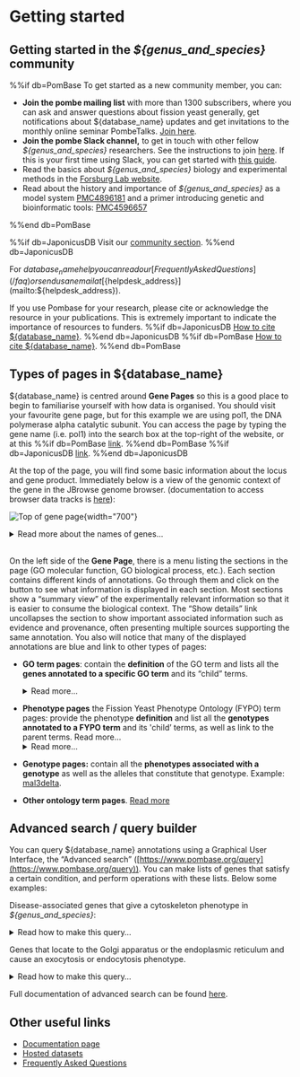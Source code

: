 # Getting started


## Getting started in the *${genus_and_species}* community

%%if db=PomBase
To get started as a new community member, you can:

- **Join the pombe mailing list** with more than 1300 subscribers, where you can ask and answer questions about fission yeast generally, get notifications about ${database_name} updates and get invitations to the monthly online seminar PombeTalks. [Join here](https://lists.cam.ac.uk/sympa/suboptions/ucam-pombelist).
- **Join the pombe Slack channel,** to get in touch with other fellow *${genus_and_species}* researchers. See the instructions to join [here](https://www.pombase.org/faq/how-can-i-join-pombeslack). If this is your first time using Slack, you can get started with [this guide](https://www.youtube.com/watch?v=RRxQQxiM7AA).
- Read the basics about *${genus_and_species}* biology and experimental methods in the [Forsburg Lab website](https://dornsife.usc.edu/pombenet/about-pombe/).
- Read about the history and importance of *${genus_and_species}* as a model system [PMC4896181](https://www.ncbi.nlm.nih.gov/pmc/articles/PMC4896181/) and a primer introducing genetic and bioinformatic tools: [PMC4596657](https://www.ncbi.nlm.nih.gov/pmc/articles/PMC4596657/)

%%end db=PomBase

%%if db=JaponicusDB
Visit our [community section](/community).
%%end db=JaponicusDB

For ${database_name} help you can read our [Frequently Asked Questions](/faq) or send us an email at [${helpdesk_address}](mailto:${helpdesk_address}).

If you use Pombase for your research, please cite or acknowledge the resource in your publications. This is extremely important to indicate the importance of resources to funders.
%%if db=JaponicusDB
[How to cite ${database_name}](/about/citing-japonicusdb).
%%end db=JaponicusDB
%%if db=PomBase
[How to cite ${database_name}](/about/citing-pombase).
%%end db=PomBase

## Types of pages in ${database_name}

${database_name} is centred around **Gene Pages** so this is a good place to begin to familiarise yourself with how data is organised. You should visit your favourite gene page, but for this example we are using pol1, the DNA polymerase alpha catalytic subunit. You can access the page by typing the gene name (i.e. pol1) into the search box at the top-right of the website, or at this
%%if db=PomBase
[link](https://www.pombase.org/gene/SPAC3H5.06c).
%%end db=PomBase
%%if db=JaponicusDB
[link](https://www.japonicusdb.org/gene/SJAG_05239).
%%end db=JaponicusDB

At the top of the page, you will find some basic information about the locus and gene product. Immediately below is a view of the genomic context of the gene in the JBrowse genome browser. (documentation to access browser data tracks is [here](/documentation/JBrowse_quick_start)):

![Top of gene page](assets/gene_page_top_part.png "Top of the gene page"){width="700"}

<details>
    <summary>Read more about the names of genes...</summary>
The same gene may be known by different names. In ${database_name}, we consider three types:

- **Systematic ID**, a unique identifier that represents exclusively this gene in *${genus_and_species}*.
- **Gene standard name,** the most commonly used name of this gene, that may not be exclusive to pombe, and could even be used as a synonym of other fission yeast genes. This name will frequently be the same as the orthologous gene in *S. cerevisiae*, (the ortholog of pol1 in *S. cerevisiae* is also called pol1), but be aware there are many notable examples where the same name is used for different genes in other species. Some genes don't yet have a standard name, but if you study them you can [name them](/submit-data/gene-naming-guidelines).
- **Synonyms,** alternative names for this gene that have been used in the literature before. We encourage you to use the standard name in publications where possible.

</details>

<br>

On the left side of the **Gene Page**, there is a menu listing the sections in the page (GO molecular function, GO biological process, etc.). Each section contains different kinds of annotations. Go through them and click on the <img src="/assets/info_icon.svg" style="width: 1em"/> button to see what information is displayed in each section. Most sections show a “summary view” of the experimentally relevant information so that it is easier to consume the biological context. The “Show details” link uncollapses the section to show important associated information such as evidence and provenance, often presenting multiple sources supporting the same annotation. You also will notice that many of the displayed annotations are blue and link to other types of pages:

- **GO term pages**: contain the **definition** of the GO term and lists all the **genes annotated to a specific GO term** and its “child” terms.
    <details>
    <summary>Read more…</summary>

  - GO annotations **link** **a gene to a GO term** that describes the molecular function(s) of its gene products, the process(es) they are involved in their localisation in the cell or their presence in macromolecular complexes.
  - A term name may change over time, but if the *meaning* of a definition changes the term must be obsoleted, and the associated genes reannotated to the correct definition. This makes the term definition critical and curators must always ensure that the definition is appropriate for the annotation.
  - A GO term can be linked to several parent terms through relationships. Let’s take the term [GO:0001055](https://www.ebi.ac.uk/QuickGO/term/GO:0001055) (RNA polymerase II activity), graph below.
    - RNA polymerase II activity is a GO molecular function.
    - This activity is a specific type of [GO:0003899](https://www.ebi.ac.uk/QuickGO/term/GO:0003899) (DNA-directed 5’-3’ RNA polymerase activity), so [GO:0001055](https://www.ebi.ac.uk/QuickGO/term/GO:0001055) is linked to [GO:0003899](https://www.ebi.ac.uk/QuickGO/term/GO:0003899) through an **is_a** relationship.
    - This activity is part of the GO biological process [GO:0006366](https://www.ebi.ac.uk/QuickGO/term/GO:0006366) (Transcription by RNA polymerase II), so [GO:0001055](https://www.ebi.ac.uk/QuickGO/term/GO:0001055) is linked to [GO:0006366](https://www.ebi.ac.uk/QuickGO/term/GO:0006366) through a **part_of** relationship.
    - This activity occurs at the GO cellular component [GO:0000785](https://www.ebi.ac.uk/QuickGO/term/GO:0000785) (chromatin) so [GO:0001055](https://www.ebi.ac.uk/QuickGO/term/GO:0001055) is linked to [GO:0000785](https://www.ebi.ac.uk/QuickGO/term/GO:0000785) through a **occurs_in** relationship.
    ![AmiGO ontology relationship tree for GO:0001055](assets/getting_started_go_tree.png "AmiGO ontology relationship tree for GO:0001055"){width="500"}
  - In ${database_name} GO term pages, for simplicity we do not present inter-ontology links and only link to children and parent terms of the same ‘aspect’ (i.e molecular function, biological process, cellular component) these include terms related to each other by the relationships is_a, part_of and the 3 ‘regulates’ relationships. For instance, in the page of GO molecular function [GO:0003899](https://www.pombase.org/term/GO:0003899) (DNA-directed 5’-3’ RNA polymerase activity):
    - We include [GO:0001055](https://www.pombase.org/term/GO:0001055) (RNA polymerase II activity), which is also a GO molecular function, linked to GO:0003899 through an **is_a** relationship
    - We do not include the cellular component [GO:0000428](https://www.pombase.org/term/GO:0000428), linked to the molecular function GO:0003899 through a **capable_of** relationship.
    - If you expand a term by clicking on the ‘+’ icon on its left, you can see the relationship to the term in the current page.
  - Learn more about GO, its development and use in analyses in [this webinar](https://www.youtube.com/watch?v=6Am2VMbyTm4) by former PomBase curator Antonia Lock.
</details>

- **Phenotype pages** the Fission Yeast Phenotype Ontology (FYPO) term pages: provide the phenotype **definition** and list all the **genotypes annotated to a FYPO term** and its 'child’ terms, as well as link to the parent terms. Read more…
    <details>
    <summary>Read more…</summary>
  - As for GO, the simplest relationship between FYPO terms is **is_a**, in which the child term describes a more specific phenotype than the parent. For example, [FYPO:0006885](https://www.pombase.org/term/FYPO:0006885) (decreased protein level at mitotic spindle) **is_a** [FYPO:0001324](https://www.pombase.org/term/FYPO:0001324) (decreased protein level during vegetative growth), which in turn **is_a** [FYPO:0001325](https://www.pombase.org/term/FYPO:0001325) (altered protein level during vegetative growth).
  - Other relationships also exist, such as **output_of**, which links a given phenotype to another that causes it. For example, [FYPO:0000118](https://www.pombase.org/term/FYPO:0000118) (multiseptate vegetative cell) is **output_of** [FYPO:0000032](https://www.pombase.org/term/FYPO:0000032) (abnormal cytokinesis). Therefore, in the page of [FYPO:0000032](https://www.pombase.org/term/FYPO:0000032), the annotations of [FYPO:0000118](https://www.pombase.org/term/FYPO:0000118) are also displayed.
  - Read more about FYPO, our phenotype ontology here.
</details>

- **Genotype pages:** contain all the **phenotypes associated with a genotype** as well as the alleles that constitute that genotype. Example: [mal3delta](https://www.pombase.org/genotype/mal3delta).

- **Other ontology term pages**. [Read more](https://www.pombase.org/documentation/ontology-term-page)

## Advanced search / query builder

You can query ${database_name} annotations using a Graphical User Interface, the “Advanced search” ([https://www.pombase.org/query](https://www.pombase.org/query)). You can make lists of genes that satisfy a certain condition, and perform operations with these lists. Below some examples:

Disease-associated genes that give a cytoskeleton phenotype in *${genus_and_species}*:

<details>
<summary>Read how to make this query…</summary>

  - Get the list of all disease-associated genes:
      - Click on *Commonly used queries \> All disease associated genes.*
  - Get the list of all genes annotated with a cytoskeleton phenotype:
      - Click on *Phenotype*
      - Type “abnormal cytoskeleton” and select FYPO:0002397.
      - Click on *Submit*
  - You should see two queries in the *Combine queries* table below named “genes annotated with "abnormal cytoskeleton" \[…\]” and ”All disease associated genes”. Select both by clicking on the tickbox on the left.
  - Then click on *intersect / and*. This will generate an intersection of both lists (genes present in both) with genes that satisfies both conditions.
  - The number in the “Results” column is the number of genes that satisfy those conditions. Click on it to see the lists of genes.
  - In that page, you can choose the columns to be displayed, and export your data for further usage.

</details>

Genes that locate to the Golgi apparatus or the endoplasmic reticulum and cause an exocytosis or endocytosis phenotype.

<details>
<summary>Read how to make this query…</summary>

  - Get the list of all genes that have annotations saying that one of their gene products locates to the Golgi apparatus (they are annotated to GO:0005794, “Golgi apparatus”):
  - Click on *GO*
  - Type “Golgi apparatus” and select GO:0005794.
  - Click on Submit
  - Get the list of all genes that have annotations saying that one of their gene products locates to the endoplasmic reticulum (they are annotated to GO:0005783, "endoplasmic reticulum").
  - Click on *GO*
  - Type “endoplasmic reticulum” and select GO:0005783.
  - Click on Submit
  - In the *Combine queries* table below, select both *genes annotated with "Golgi apparatus"* and *genes annotated with "endoplasmic reticulum"* by clicking on the tickbox on the left.
  - Then click on *Union / or*. This will generate a union of both lists (genes present in either of the lists) with genes that satisfy either condition.
  - Get the list of all genes annotated with an exocytosis phenotype:
  - Click on *Phenotype*
  - Type “abnormal exocytosis” and select FYPO:0007873
  - Click on *Submit*
  - Get the list of all genes annotated with an endocytosis phenotype:
  - Click on *Phenotype*
  - Type “abnormal endocytosis” and select FYPO:0003886
  - Click on *Submit*
  - Do a union of the phenotype lists, as for the GO terms.
  - Still in the *Combine queries* table, select both union lists, and click on *intersect / and*. This will generate an intersection of both lists (genes present in both) with genes that satisfies both conditions.
  - The number in the “Results” column is the number of genes that satisfy those conditions. Click on it to see the lists of genes.
  - In that page, you can choose the columns to be displayed, and export your data for further usage.

</details>

Full documentation of advanced search can be found [here](/documentation/advanced-search).

## Other useful links

- [Documentation page](/documentation)
- [Hosted datasets](/datasets)
- [Frequently Asked Questions](/faq)
